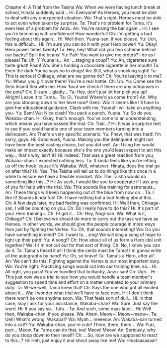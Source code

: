 Chapter 4: A Trial from the Taisha
Wa: When we were having lunch break at school, Hinata suddenly said...
Hi: Everyone! As Heroes, you must be able to deal with any unexpected situation.
Wa: That's right. Heroes must be able to act even when taken by surprise.
Ta: That's no problem for Tama. It's even less of a problem for Anzu.
An: You're raising the bar again...
Hi: I see you're brimming with confidence! How wonderful!
Ch: I'm getting a bad feeling about this again...
Hi: Well then. Yuuna-san, if you please.
Yu: Uuh, this is difficult...
Hi: I'm sure you can do it with your Hero power!
Yu: Okay! Hero power times twenty!
Ta: Hey, hey! What did you two scheme behind our backs? Spill the beans!
Yu: Pah! You want to give me orders? I do as I please!
Ta: Uh, Y-Yuuna is...
An: ...staging a coup!?
Yu: Ah, cigarettes sure taste great! Paah!
Wa: She's holding a chocolate cigarette in her mouth!
Ta: Even the dark Yuuna says no to drugs!
An: Still, what a shocking sight!
Ta: This is serious! Chikage, what are we gonna do?
Ch: You're leaving it to me?
Yu: Whew, you girl over there! You're a real hottie.
Ch: Uh.
Yu: Come see the Seto Inland Sea with me. How 'bout we check if there are any octopuses in the pots?
Ch: S-sure... gladly...
Ta: Hey, don't just let her pick you up! Alright! Leave it to Tama...
Ta: Oi, Yuuna! Where'd ya come from?
An: Why are you stooping down to her level now? Geez.
Wa: It seems like I'll have to give her educational guidance. Clash with me, Yuuna! I will take on anything you-
Yu: Bam!
Wa: Nice clash! You pack a punch, Yuuna.
Yu: So do you, Wakaba-chan.
Hi: Okay, that's enough. You've come to an understanding, which means you have passed the trial.
Ch: Trial...?
Hi: It was a surprise test to see if you could handle one of your team members turning into a delinquent.
An: That's a very specific scenario.
Yu: Phew, that was hard! I'm sorry, guys.
Hi: Good work, Yuuna. Making you the delinquent might not have been the best casting choice, but you did well.
An: Using her would make an impact exactly because she's the one you'd least expect to act this way... that's why, isn't it?
Hi: Indeed. That was a great reaction from you, Wakaba-chan. I expected nothing less.
Ta: It kinda feels like you're letting us off the hook 'cause it's Wakaba. Well, whatever. Hinata, does the trial go on after this?
Hi: Yes. The Taisha will tell us to do things like this once in a while to ensure we have a flexible mindset.
Wa: The Taisha would do something like this...?
Hi: As such, I would like you to cooperate if I ask any of you for help with the trial.
Wa: This sounds like training for astronauts...
An: These things will keep happening out of the blue from now on...
Ta: I like it! Sounds kinda fun!
Ch: I have nothing but a bad feeling about this...
Ch: A few days later, my bad feeling was confirmed.
Hi: Well then, Chikage-san, I will be counting on you.
Ch: Do I really have to do this?
Hi: It's part of your Hero training~.
Ch: I-I got it...
Ch: Hey, Nogi-san.
Wa: What is it, Chikage?
Ch: I believe we should do more to carry out the task we have as Heroes. In other words, we should give the people courage in more ways than just by fighting the Vertex.
Yu: Oh, that sounds interesting! 
Wa: Do you have something in mind?
Ch: I want to... sing! We will sing a song of hope to light up their path!
Yu: A song!?
Ch: How about all of us form a Hero idol unit together?
Wa: I-I'm not cut out for that sort of thing.
Ch: No, I know you can do it.
Ta: Tama's heard it all! I think the centa mast be Tama! I'm gonna write all the autographs by hand!
Yu: Oh, so brave!
Ta: Tama's a Hero, after all!
An: We can't do this! Fighting against the Vertex is our most important duty.
Wa: You're right. Practicing songs would cut into our training time, so...
Hi: All right, you pass! You've handled that brilliantly, Anzu-san!
Ch: Ugh...
Hi: This just now was a trial to see how you would handle a team member's suggestion to spend time and effort on a matter unrelated to your primary duty.
Ta: W-we-well, Tama knew that!
Ch: Says the one who got all excited about it...
Wa: I wonder what trial we'll have to face next.
Hi: I don't think there won't be one anytime soon.
Wa: That feels sort of dull...
Hi: In that case, may I ask for your assistance, Wakaba-chan?
Wa: Sure. Just say the word.
Hi: If you say so... fufu...
Ta: And such, some days later...
Hi: Well then, Wakaba-chan. If you please.
Wa: Ahem. Meow~! Meow~meow~.
Ta: Ueh! What's wrong, Wakaba!?
Wa: Myah... meeeow.
An: Wakaba-san turned into a cat!?
Yu: Wakaba-chan, you're cute! There, there, there...
Wa: Purr, purr... Meow.
Ta: Tama can do that, too! Meow! Meow!
An: Seriously, why do you stoop down to their level!?
Ch: ...So, how are we supposed to react to this...?
Hi: Heh, just enjoy it and shoot away like me!
Wa: Hinataaaaaaa!!
